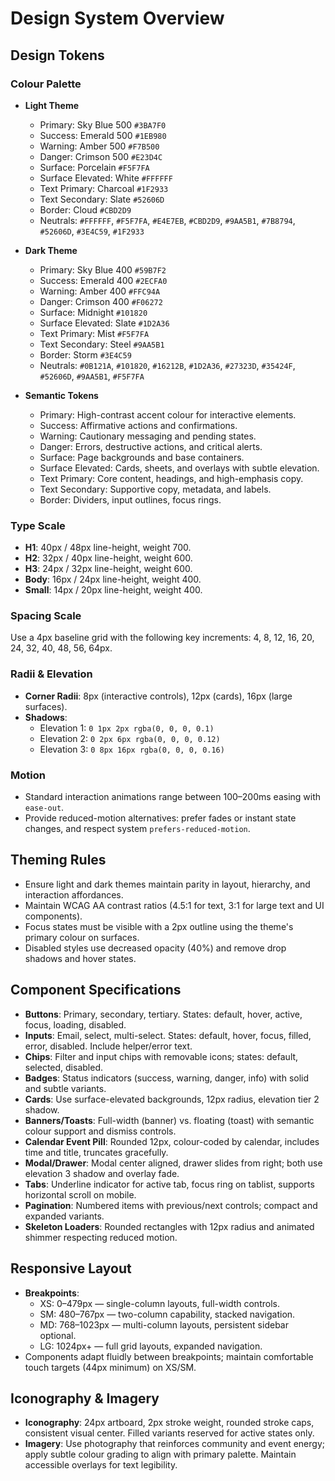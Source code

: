 # Design System Overview

## Design Tokens

### Colour Palette
- **Light Theme**
  - Primary: Sky Blue 500 `#3BA7F0`
  - Success: Emerald 500 `#1EB980`
  - Warning: Amber 500 `#F7B500`
  - Danger: Crimson 500 `#E23D4C`
  - Surface: Porcelain `#F5F7FA`
  - Surface Elevated: White `#FFFFFF`
  - Text Primary: Charcoal `#1F2933`
  - Text Secondary: Slate `#52606D`
  - Border: Cloud `#CBD2D9`
  - Neutrals: `#FFFFFF`, `#F5F7FA`, `#E4E7EB`, `#CBD2D9`, `#9AA5B1`, `#7B8794`, `#52606D`, `#3E4C59`, `#1F2933`

- **Dark Theme**
  - Primary: Sky Blue 400 `#59B7F2`
  - Success: Emerald 400 `#2ECFA0`
  - Warning: Amber 400 `#FFC94A`
  - Danger: Crimson 400 `#F06272`
  - Surface: Midnight `#101820`
  - Surface Elevated: Slate `#1D2A36`
  - Text Primary: Mist `#F5F7FA`
  - Text Secondary: Steel `#9AA5B1`
  - Border: Storm `#3E4C59`
  - Neutrals: `#0B121A`, `#101820`, `#16212B`, `#1D2A36`, `#27323D`, `#35424F`, `#52606D`, `#9AA5B1`, `#F5F7FA`

- **Semantic Tokens**
  - Primary: High-contrast accent colour for interactive elements.
  - Success: Affirmative actions and confirmations.
  - Warning: Cautionary messaging and pending states.
  - Danger: Errors, destructive actions, and critical alerts.
  - Surface: Page backgrounds and base containers.
  - Surface Elevated: Cards, sheets, and overlays with subtle elevation.
  - Text Primary: Core content, headings, and high-emphasis copy.
  - Text Secondary: Supportive copy, metadata, and labels.
  - Border: Dividers, input outlines, focus rings.

### Type Scale
- **H1**: 40px / 48px line-height, weight 700.
- **H2**: 32px / 40px line-height, weight 600.
- **H3**: 24px / 32px line-height, weight 600.
- **Body**: 16px / 24px line-height, weight 400.
- **Small**: 14px / 20px line-height, weight 400.

### Spacing Scale
Use a 4px baseline grid with the following key increments: 4, 8, 12, 16, 20, 24, 32, 40, 48, 56, 64px.

### Radii & Elevation
- **Corner Radii**: 8px (interactive controls), 12px (cards), 16px (large surfaces).
- **Shadows**:
  - Elevation 1: `0 1px 2px rgba(0, 0, 0, 0.1)`
  - Elevation 2: `0 2px 6px rgba(0, 0, 0, 0.12)`
  - Elevation 3: `0 8px 16px rgba(0, 0, 0, 0.16)`

### Motion
- Standard interaction animations range between 100–200ms easing with `ease-out`.
- Provide reduced-motion alternatives: prefer fades or instant state changes, and respect system `prefers-reduced-motion`.

## Theming Rules
- Ensure light and dark themes maintain parity in layout, hierarchy, and interaction affordances.
- Maintain WCAG AA contrast ratios (4.5:1 for text, 3:1 for large text and UI components).
- Focus states must be visible with a 2px outline using the theme's primary colour on surfaces.
- Disabled styles use decreased opacity (40%) and remove drop shadows and hover states.

## Component Specifications
- **Buttons**: Primary, secondary, tertiary. States: default, hover, active, focus, loading, disabled.
- **Inputs**: Email, select, multi-select. States: default, hover, focus, filled, error, disabled. Include helper/error text.
- **Chips**: Filter and input chips with removable icons; states: default, selected, disabled.
- **Badges**: Status indicators (success, warning, danger, info) with solid and subtle variants.
- **Cards**: Use surface-elevated backgrounds, 12px radius, elevation tier 2 shadow.
- **Banners/Toasts**: Full-width (banner) vs. floating (toast) with semantic colour support and dismiss controls.
- **Calendar Event Pill**: Rounded 12px, colour-coded by calendar, includes time and title, truncates gracefully.
- **Modal/Drawer**: Modal center aligned, drawer slides from right; both use elevation 3 shadow and overlay fade.
- **Tabs**: Underline indicator for active tab, focus ring on tablist, supports horizontal scroll on mobile.
- **Pagination**: Numbered items with previous/next controls; compact and expanded variants.
- **Skeleton Loaders**: Rounded rectangles with 12px radius and animated shimmer respecting reduced motion.

## Responsive Layout
- **Breakpoints**:
  - XS: 0–479px — single-column layouts, full-width controls.
  - SM: 480–767px — two-column capability, stacked navigation.
  - MD: 768–1023px — multi-column layouts, persistent sidebar optional.
  - LG: 1024px+ — full grid layouts, expanded navigation.
- Components adapt fluidly between breakpoints; maintain comfortable touch targets (44px minimum) on XS/SM.

## Iconography & Imagery
- **Iconography**: 24px artboard, 2px stroke weight, rounded stroke caps, consistent visual center. Filled variants reserved for active states only.
- **Imagery**: Use photography that reinforces community and event energy; apply subtle colour grading to align with primary palette. Maintain accessible overlays for text legibility.
